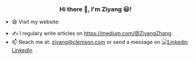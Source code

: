 ### <p align="center"> Hi there 👋, I'm Ziyang 😃! </p>

<!-- #### <p align="center"> I'm an aspiring data scientist who wishes to solve problems in the world by means of data. </p> -->

- 😄 Visit my website: 
<!--  https://sheepshaun.github.io/Ziyang-Zhang.github.io/ -->
- ✍️ I regulary write articles on https://medium.com/@ZiyangZhang.
- 📫 Reach me at: ziyang@clemson.com or send a message on [![Linkedin](https://i.stack.imgur.com/gVE0j.png) LinkedIn](https://www.linkedin.com/in/ziyang-zhang-aa51b11b9/)
&nbsp;.

<!-- #### Languages 📌
<span>
<img src="https://github.com/amandewatnitrr/amandewatnitrr/blob/main/imgs/c.svg" alt="drawing" width="50"/>
<img src="https://github.com/amandewatnitrr/amandewatnitrr/blob/main/imgs/arduino-1.svg" alt="drawing" width="50"/>
<img src="https://github.com/amandewatnitrr/amandewatnitrr/blob/main/imgs/python-5.svg" alt="drawing" width="50"/>
</span> -->

<!-- #### Tools 🔥
![SQLITE](https://img.shields.io/badge/SQLite-07405E?style=for-the-badge&logo=sqlite&logoColor=white)
![Matlab](https://img.shields.io/badge/MATLAB-800000?style=flat-square&logo=MathWorks&logoColor=white) -->

<!-- #### Connect with me 😆
[![Linkedin](https://i.stack.imgur.com/gVE0j.png) LinkedIn](https://www.linkedin.com/in/ziyang-zhang-aa51b11b9/)
&nbsp;
[![GitHub](https://i.stack.imgur.com/tskMh.png) GitHub](https://github.com/SheepShaun/SheepShaun/)
 -->

<!--
**SheepShaun/SheepShaun** is a ✨ _special_ ✨ repository because its `README.md` (this file) appears on your GitHub profile.

Here are some ideas to get you started:

- 🔭 I’m currently working on ...
- 🌱 I’m currently learning ...
- 👯 I’m looking to collaborate on ...
- 🤔 I’m looking for help with ...
- 💬 Ask me about ...
- 📫 How to reach me: ...
- 😄 Pronouns: ...
- ⚡ Fun fact: ...
-->
